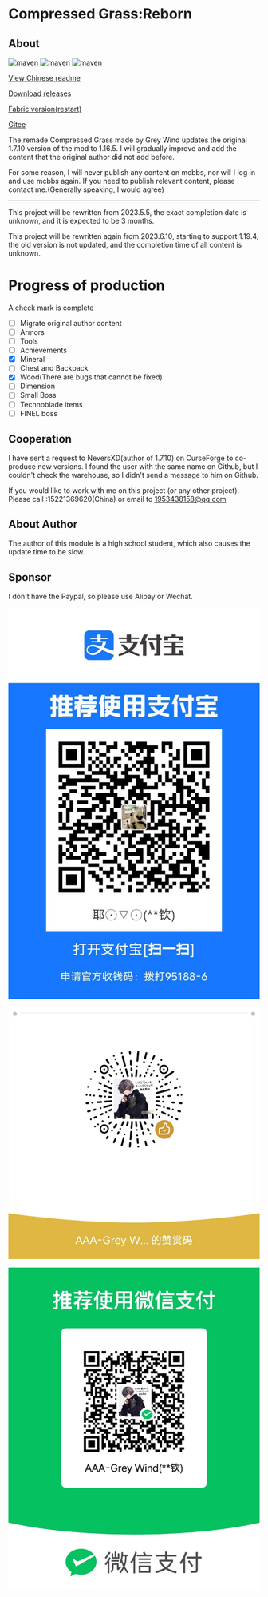 # Compressed Grass:Reborn

## About

[![maven](https://img.shields.io/github/last-commit/Grey-Wind/CompressedGrassReborn-Forge)](https://github.com/Grey-Wind/CompressedGrassReborn-Forge/commits/main) [![maven](https://img.shields.io/github/release-date/Grey-Wind/CompressedGrassReborn-Forge)](https://github.com/Grey-Wind/CompressedGrassReborn-Forge/releases/latest) [![maven](https://img.shields.io/github/license/Grey-Wind/CompressedGrassReborn-Forge)](https://github.com/Grey-Wind/CompressedGrassReborn-Forge/blob/main/LICENSE)

[View Chinese readme](https://github.com/Adenx0/Compressed_Grass_Reborn/blob/main/README_CN.md)

[Download releases](https://github.com/Adenx0/Compressed_Grass_Reborn/releases)

[Fabric version(restart)](https://github.com/Adenx0/CompressedGrassReborn-Fabric)

[Gitee](https://gitee.com/adenx/compressed-grass-reborn)

The remade Compressed Grass made by Grey Wind updates the original 1.7.10 version of the mod to 1.16.5. I will gradually improve and add the content that the original author did not add before.

For some reason, I will never publish any content on mcbbs, nor will I log in and use mcbbs again. If you need to publish relevant content, please contact me.(Generally speaking, I would agree)

---

This project will be rewritten from 2023.5.5, the exact completion date is unknown, and it is expected to be 3 months.

This project will be rewritten again from 2023.6.10, starting to support 1.19.4, the old version is not updated, and the completion time of all content is unknown.

# Progress of production

A check mark is complete

* [ ] Migrate original author content
* [ ] Armors
* [ ] Tools
* [ ] Achievements
* [x] Mineral
* [ ] Chest and Backpack
* [x] Wood(There are bugs that cannot be fixed)
* [ ] Dimension
* [ ] Small Boss
* [ ] Technoblade items
* [ ] FINEL boss

## Cooperation

I have sent a request to NeversXD(author of 1.7.10) on CurseForge to co-produce new versions. I found the user with the same name on Github, but I couldn't check the warehouse, so I didn't send a message to him on Github.

If you would like to work with me on this project (or any other project). Please call :15221369620(China) or email to 1953438158@qq.com

## About Author

The author of this module is a high school student, which also causes the update time to be slow.

## Sponsor

I don't have the Paypal, so please use Alipay or Wechat.

![8e5892c67c6d87da5dc57b66735ea83](./README.assets/8e5892c67c6d87da5dc57b66735ea83.jpg)

![e2cc398d9f2396808d6a8a832c1bacd](./README.assets/e2cc398d9f2396808d6a8a832c1bacd.jpg)

![c6ced12b7f725785b67e6a6425c4ab0](./README.assets/c6ced12b7f725785b67e6a6425c4ab0.jpg)
